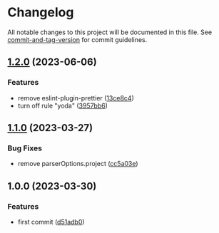 # Changelog

All notable changes to this project will be documented in this file. See [commit-and-tag-version](https://github.com/absolute-version/commit-and-tag-version) for commit guidelines.

## [1.2.0](https://github.com/umatch-oficial/eslint-config/compare/v1.1.0...v1.2.0) (2023-06-06)


### Features

* remove eslint-plugin-prettier ([13ce8c4](https://github.com/umatch-oficial/eslint-config/commit/13ce8c41cc4291831a92f9a8e02e9012d571f44c))
* turn off rule "yoda" ([3957bb6](https://github.com/umatch-oficial/eslint-config/commit/3957bb6834115206be4af03de18068a56f89fe30))

## [1.1.0](https://github.com/umatch-oficial/eslint-config/compare/v1.0.0...v1.1.0) (2023-03-27)


### Bug Fixes

* remove parserOptions.project ([cc5a03e](https://github.com/umatch-oficial/eslint-config/commit/cc5a03e549795a75740c4baff6f40b1a4dc2f185))

## 1.0.0 (2023-03-30)


### Features

* first commit ([d51adb0](https://github.com/umatch-oficial/eslint-config/commit/d51adb0e0da0064a35e795eb9c74c431b80add7d))

